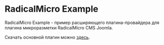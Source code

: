 # RadicalMicro Example

RadicalMicro Example - пример расширяющего плагина-провайдера для плагина микроразметки RadicalMicro CMS Joomla.

Скачать основной плагин можно [здесь](https://github.com/fiction13/pkg_radicalmicro).